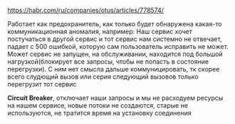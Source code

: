 
https://habr.com/ru/companies/otus/articles/778574/

Работает как предохранитель, как только будет обнаружена какая-то коммуникационная аномалия, например: Наш сервис хочет постучаться в другой сервис и тот сервис нам системно не отвечает, падает с 500 ошибкой, которую сам пользователь исправить не может. Может сервис не запущен, на обслуживании, находится под большой нагрузкой(блокирует все запросы, чтобы не попасть в состояние перегрузки). С ним нет смысла дальше коммуницировать, тк скорее всего слудющий вызов или серия следующий вызовов только перегрузит тот сервис

**Circuit Breaker**, отключает наши запросы и мы не расходуем ресурсы на нашем сервисе, новые потоки не создаются, старые не используются, не тратится время на установку соединения